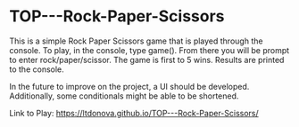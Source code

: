 # TOP---Rock-Paper-Scissors


This is a simple Rock Paper Scissors game that is played through the console. To play, in the console, type game(). From there you will be prompt to enter rock/paper/scissor. The game is first to 5 wins. Results are printed to the console.

In the future to improve on the project, a UI should be developed. Additionally, some conditionals might be able to be shortened. 

Link to Play: https://ltdonova.github.io/TOP---Rock-Paper-Scissors/

